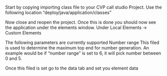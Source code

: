Start by copying importing class file to your CVP call studio Project. Use the following location “deploy/java/application/classes”

Now close and reopen the project. Once this is done you should now see the application under the elements window. Under Local Elements -> Custom Elements 

The following parameters are currently supported 
Number range
This filed is used to determine the maximum top end for number generation. An example would be if “number range” is set to 6, it will pick number between 0 and 5.

Once this filed is set go to the data tab and set you element data 
 